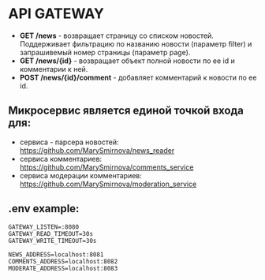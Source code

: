 # API GATEWAY 

* **GET /news** - возвращает страницу со списком новостей. Поддерживает фильтрацию по названию новости (параметр filter) и запрашивемый номер страницы (параметр page).
* **GET /news/{id}** - возвращает объект полной новости по ее id и комментарии к ней.
* **POST /news/{id}/comment** - добавляет комментарий к новости по ее id.

## Микросервис является единой точкой входа для:
* сервиса - парсера новостей: https://github.com/MarySmirnova/news_reader
* сервиса комментариев: https://github.com/MarySmirnova/comments_service
* сервиса модерации комментариев: https://github.com/MarySmirnova/moderation_service

## .env example:

    GATEWAY_LISTEN=:8080
	GATEWAY_READ_TIMEOUT=30s
	GATEWAY_WRITE_TIMEOUT=30s

    NEWS_ADDRESS=localhost:8081
	COMMENTS_ADDRESS=localhost:8082
	MODERATE_ADDRESS=localhost:8083